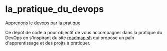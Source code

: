 # la_pratique_du_devops
Apprenons le devops par la pratique

Ce dépôt de code a pour objectif de vous accompagner dans la pratique du DevOps en s'inspirant du site [roadmap.sh](https://roadmap.sh/devops) qui propose un paln d'apprentissage et des projts à pratiquer.

